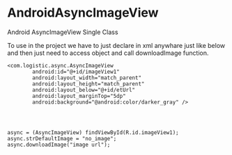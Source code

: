 AndroidAsyncImageView
=====================

Android AsyncImageView Single Class

To use in the project we have to just declare in xml anywhare just like below and then just need to access object and call downloadImage function.


	<com.logistic.async.AsyncImageView
        	android:id="@+id/imageView1"
        	android:layout_width="match_parent"
        	android:layout_height="match_parent"
        	android:layout_below="@+id/etUrl"
	        android:layout_marginTop="5dp"
        	android:background="@android:color/darker_gray" />




	async = (AsyncImageView) findViewById(R.id.imageView1);
	async.strDefaultImage = "no_image";
	async.downloadImage("image url");

